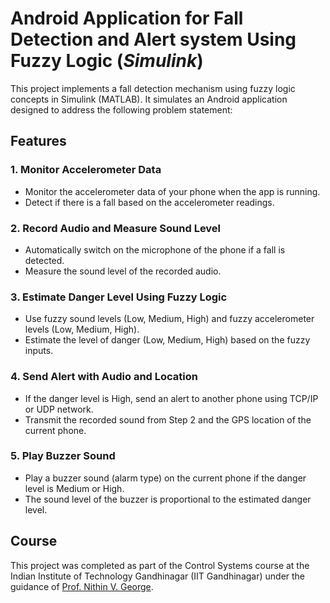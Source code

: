 # Android Application for Fall Detection and Alert system Using Fuzzy Logic (_Simulink_)
This project implements a fall detection mechanism using fuzzy logic concepts in Simulink (MATLAB). It simulates an Android application designed to address the following problem statement:


## Features
### 1. Monitor Accelerometer Data
- Monitor the accelerometer data of your phone when the app is running.
- Detect if there is a fall based on the accelerometer readings.

### 2. Record Audio and Measure Sound Level
- Automatically switch on the microphone of the phone if a fall is detected.
- Measure the sound level of the recorded audio.

### 3. Estimate Danger Level Using Fuzzy Logic
- Use fuzzy sound levels (Low, Medium, High) and fuzzy accelerometer levels (Low, Medium, High).
- Estimate the level of danger (Low, Medium, High) based on the fuzzy inputs.

### 4. Send Alert with Audio and Location
- If the danger level is High, send an alert to another phone using TCP/IP or UDP network.
- Transmit the recorded sound from Step 2 and the GPS location of the current phone.

### 5. Play Buzzer Sound
- Play a buzzer sound (alarm type) on the current phone if the danger level is Medium or High.
- The sound level of the buzzer is proportional to the estimated danger level.

## Course 
This project was completed as part of the Control Systems course at the Indian Institute of Technology Gandhinagar (IIT Gandhinagar) under the guidance of [Prof. Nithin V. George](https://www.iitgn.ac.in/faculty/ee/fac-nithin).
